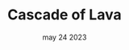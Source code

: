 ---
#preview
title: Cascade of Lava
image: /img/works/10/display-10.jpg
category: videography
date: may 24 2023

#params
layout: "one"

#full details
introTitle: Cascade <span class="mil-thin">of Lava</span>
details:
  - label: "Client:"
    value: "Envato"

  - label: "Date:"
    value: "May 2022"

  - label: "Author"
    value: "Paul Trueman"

gallery:
  enabled: 1
  items:
    - image: /img/works/4/1.jpg
      alt: "image"

    - image: /img/works/4/2.jpg
      alt: "image"

    - image: /img/works/4/3.jpg
      alt: "image"

    - image: /img/works/4/4.jpg
      alt: "image"

    - image: /img/works/4/5.jpg
      alt: "image"

    - image: /img/works/4/6.jpg
      alt: "image"

description:
  enabled: 1
  title: Lava Photos taken at Hawaii <br>Volcanoes National Park.
  content: "
      <p>This collection of Hawaii photography is focused on the immense power of lava at the Volcanos National Park on the Big Island of Hawaii. One of the most truly mystical scenes I have ever had the pleasure of capturing. For this collection I wanted to showcase this beauty in my own artistic way, through fine art landscape photography. However still keep these scenes natural and true to what I witnessed on my journey. For that reason, these images have been only lightly processed. All of these images are single exposures, unless listed otherwise in the caption below the photo.</p>
    "

gallery2:
  enabled: 1
  items:
    - image: /img/works/4/7.jpg
      alt: "image"
---